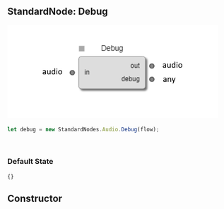 ## StandardNode: Debug

<img class="zoomable" alt="Debug standard node" src="/images/standard-nodes/audio/debug.png" />

<Hierarchy :extend="{name: 'Node', link: '../../api/classes/node.html'}" />
<br/>

```js
let debug = new StandardNodes.Audio.Debug(flow);
```

<br/>

### Default State

```js
{}
```

## Constructor

<Method type="method">
  <template v-slot:signature>
    new Debug(<strong>flow: </strong><em><Ref to="../../api/classes/flow">Flow</Ref></em>,
    <strong>options?: </strong><em><Ref to="../../api/interfaces/node-creator-options">NodeCreatorOptions</Ref></em>):
    <em><Ref to="#standardnode-debug">Debug</Ref></em>
  </template>
  <template v-slot:params>
    <Param name="flow">
      <em><Ref to="../../api/classes/flow">Flow</Ref></em>
    </Param>
    <Param name="options?">
      <em><Ref to="../../api/interfaces/node-creator-options">NodeCreatorOptions</Ref></em>
      <template v-slot:default-value>
        <em>{}</em>
      </template>
    </Param>
  </template>
</Method>

